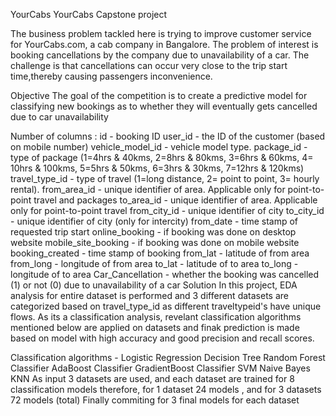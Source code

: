 YourCabs
YourCabs Capstone project

The business problem tackled here is trying to improve customer service for YourCabs.com, a cab company in Bangalore. The problem of interest is booking cancellations by the company due to unavailability of a car. The challenge is that cancellations can occur very close to the trip start time,thereby causing passengers inconvenience.

Objective
The goal of the competition is to create a predictive model for classifying new bookings as to whether they will eventually gets cancelled due to car unavailability

Number of columns :
id - booking ID
user_id - the ID of the customer (based on mobile number)
vehicle_model_id - vehicle model type.
package_id - type of package (1=4hrs & 40kms, 2=8hrs & 80kms, 3=6hrs & 60kms, 4= 10hrs & 100kms, 5=5hrs & 50kms, 6=3hrs & 30kms, 7=12hrs & 120kms)
travel_type_id - type of travel (1=long distance, 2= point to point, 3= hourly rental).
from_area_id - unique identifier of area. Applicable only for point-to-point travel and packages
to_area_id - unique identifier of area. Applicable only for point-to-point travel
from_city_id - unique identifier of city
to_city_id - unique identifier of city (only for intercity)
from_date - time stamp of requested trip start
online_booking - if booking was done on desktop website
mobile_site_booking - if booking was done on mobile website
booking_created - time stamp of booking
from_lat - latitude of from area
from_long - longitude of from area
to_lat - latitude of to area
to_long - longitude of to area
Car_Cancellation - whether the booking was cancelled (1) or not (0) due to unavailability of a car
Solution
In this project, EDA analysis for entire dataset is performed and 3 different datasets are categorized based on travel_type_id as different traveltypeid's have unique flows. As its a classification analysis, revelant classification algorithms mentioned below are applied on datasets and finak prediction is made based on model with high accuracy and good precision and recall scores.

Classification algorithms -
Logistic Regression
Decision Tree
Random Forest Classifier
AdaBoost Classifier
GradientBoost Classifier
SVM
Naive Bayes
KNN
As input 3 datasets are used, and each dataset are trained for 8 classification models therefore, for 1 dataset 24 models , and for 3 datasets 72 models (total) Finally commiting for 3 final models for each dataset
